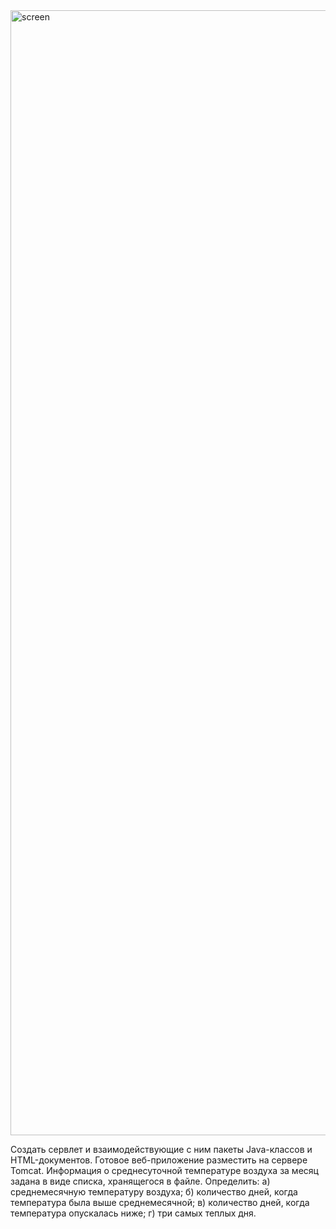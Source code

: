 <img width="1800" alt="screen" src="https://user-images.githubusercontent.com/104515806/234061780-d772273e-7efd-41a2-aee4-cfb43e0bb33c.png">

Создать сервлет и взаимодействующие с ним пакеты Java-классов и HTML-документов. Готовое веб-приложение разместить на сервере Tomcat.
Информация о среднесуточной температуре воздуха за месяц задана в виде списка, хранящегося в файле. 
Определить: 
а) среднемесячную температуру воздуха; 
б) количество дней, когда температура была выше среднемесячной; 
в) количество дней, когда температура опускалась ниже; 
г) три самых теплых дня.
